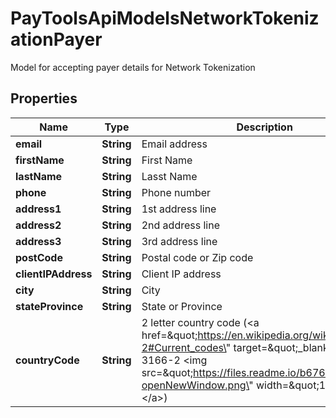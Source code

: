 

# PayToolsApiModelsNetworkTokenizationPayer

Model for accepting payer details for Network Tokenization

## Properties

| Name | Type | Description | Notes |
|------------ | ------------- | ------------- | -------------|
|**email** | **String** | Email address |  [optional] |
|**firstName** | **String** | First Name |  |
|**lastName** | **String** | Lasst Name |  |
|**phone** | **String** | Phone number |  [optional] |
|**address1** | **String** | 1st address line |  [optional] |
|**address2** | **String** | 2nd address line |  [optional] |
|**address3** | **String** | 3rd address line |  [optional] |
|**postCode** | **String** | Postal code or Zip code |  [optional] |
|**clientIPAddress** | **String** | Client IP address |  |
|**city** | **String** | City |  [optional] |
|**stateProvince** | **String** | State or Province |  [optional] |
|**countryCode** | **String** | 2 letter country code (&lt;a href&#x3D;\&quot;https://en.wikipedia.org/wiki/ISO_3166-2#Current_codes\&quot; target&#x3D;\&quot;_blank\&quot;&gt;ISO 3166-2 &lt;img src&#x3D;\&quot;https://files.readme.io/b676144-openNewWindow.png\&quot; width&#x3D;\&quot;10\&quot; /&gt;&lt;/a&gt;) |  |



